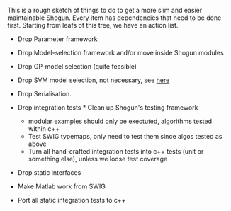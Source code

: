 This is a rough sketch of things to do to get a more slim and easier maintainable Shogun. Every item has dependencies that need to be done first. Starting from leafs of this tree, we have an action list.

 * Drop Parameter framework
  * Drop Model-selection framework and/or move inside Shogun modules
   * Drop GP-model selection (quite feasible)
   * Drop SVM model selection, not necessary, see [here](https://github.com/shogun-toolbox/shogun/issues/1251)
  * Drop Serialisation.
   * Drop integration tests
    * Clean up Shogun's testing framework
     * modular examples should only be exectuted, algorithms tested within c++
     * Test SWIG typemaps, only need to test them since algos tested as above
     * Turn all hand-crafted integration tests into c++ tests (unit or something else), unless we loose test coverage

 * Drop static interfaces
  * Make Matlab work from SWIG
  * Port all static integration tests to c++
    